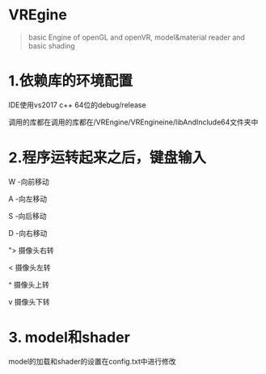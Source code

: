 # VREgine
> basic Engine of openGL and openVR, model&amp;material reader and basic shading

# 1.依赖库的环境配置
IDE使用vs2017 c++ 64位的debug/release

调用的库都在调用的库都在/VREngine/VREngineine/libAndInclude64文件夹中

# 2.程序运转起来之后，键盘输入

W -向前移动

A -向左移动

S -向后移动

D -向右移动

 "> 摄像头右转
 
< 摄像头左转

^ 摄像头上转

v 摄像头下转

# 3. model和shader

model的加载和shader的设置在config.txt中进行修改

